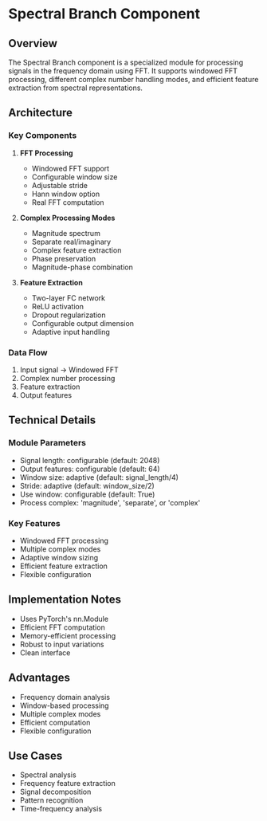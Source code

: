 # Spectral Branch Component

## Overview
The Spectral Branch component is a specialized module for processing signals in the frequency domain using FFT. It supports windowed FFT processing, different complex number handling modes, and efficient feature extraction from spectral representations.

## Architecture

### Key Components
1. **FFT Processing**
   - Windowed FFT support
   - Configurable window size
   - Adjustable stride
   - Hann window option
   - Real FFT computation

2. **Complex Processing Modes**
   - Magnitude spectrum
   - Separate real/imaginary
   - Complex feature extraction
   - Phase preservation
   - Magnitude-phase combination

3. **Feature Extraction**
   - Two-layer FC network
   - ReLU activation
   - Dropout regularization
   - Configurable output dimension
   - Adaptive input handling

### Data Flow
1. Input signal → Windowed FFT
2. Complex number processing
3. Feature extraction
4. Output features

## Technical Details

### Module Parameters
- Signal length: configurable (default: 2048)
- Output features: configurable (default: 64)
- Window size: adaptive (default: signal_length/4)
- Stride: adaptive (default: window_size/2)
- Use window: configurable (default: True)
- Process complex: 'magnitude', 'separate', or 'complex'

### Key Features
- Windowed FFT processing
- Multiple complex modes
- Adaptive window sizing
- Efficient feature extraction
- Flexible configuration

## Implementation Notes
- Uses PyTorch's nn.Module
- Efficient FFT computation
- Memory-efficient processing
- Robust to input variations
- Clean interface

## Advantages
- Frequency domain analysis
- Window-based processing
- Multiple complex modes
- Efficient computation
- Flexible configuration

## Use Cases
- Spectral analysis
- Frequency feature extraction
- Signal decomposition
- Pattern recognition
- Time-frequency analysis 